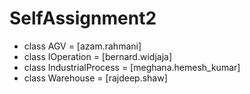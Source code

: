 # SelfAssignment2
- class AGV		           = [azam.rahmani]
- class IOperation        = [bernard.widjaja]
- class IndustrialProcess = [meghana.hemesh_kumar]
- class Warehouse	       = [rajdeep.shaw]
